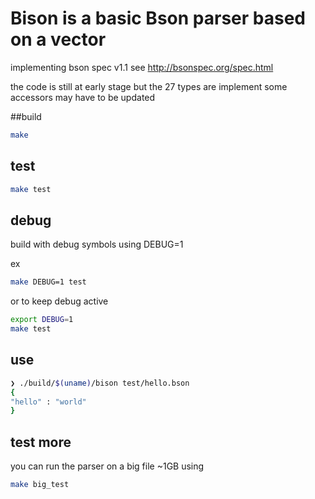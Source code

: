 # Bison is a basic Bson parser based on a vector

implementing bson spec v1.1 see http://bsonspec.org/spec.html 

the code is still at early stage but the 27 types are implement
some accessors may have to be updated

##build 

```bash
make
```

## test 

```bash
make test
```

## debug

build with debug symbols using DEBUG=1

ex 
```bash
make DEBUG=1 test
```
or to keep debug active
```bash
export DEBUG=1
make test
```

## use

```bash
❯ ./build/$(uname)/bison test/hello.bson
{
"hello" : "world"
}
```

## test more

you can run the parser on a big file ~1GB using

```bash
make big_test
```
